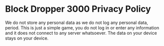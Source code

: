 # Block Dropper 3000 Privacy Policy

We do not store any personal data as we do not log any personal data, period. This is just a simple game, you do not log in or enter any information and it does not connect to any server whatsoever. The data on your device stays on your device.
